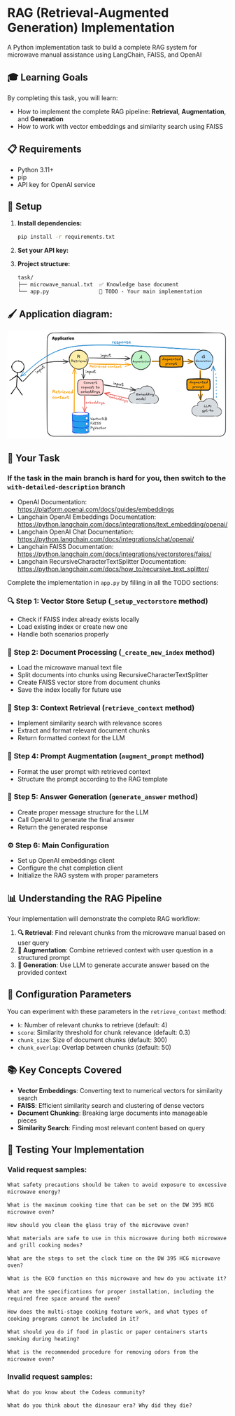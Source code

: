 # RAG (Retrieval-Augmented Generation) Implementation

A Python implementation task to build a complete RAG system for microwave manual assistance using LangChain, FAISS, and OpenAI

## 🎓 Learning Goals

By completing this task, you will learn:
- How to implement the complete RAG pipeline: **Retrieval**, **Augmentation**, and **Generation**
- How to work with vector embeddings and similarity search using FAISS

## 📋 Requirements

- Python 3.11+
- pip
- API key for OpenAI service

## 🔧 Setup

1. **Install dependencies:**
   ```bash
   pip install -r requirements.txt
   ```

2. **Set your API key:**

3. **Project structure:**
   ```
   task/
   ├── microwave_manual.txt  ✅ Knowledge base document
   └── app.py                🚧 TODO - Your main implementation
   ```
## 🖌️ Application diagram:

<img src="application-diagram.png">

## 📝 Your Task

### If the task in the main branch is hard for you, then switch to the `with-detailed-description` branch

- OpenAI Documentation: https://platform.openai.com/docs/guides/embeddings
- Langchain OpenAI Embeddings Documentation: https://python.langchain.com/docs/integrations/text_embedding/openai/
- Langchain OpenAI Chat Documentation: https://python.langchain.com/docs/integrations/chat/openai/
- Langchain FAISS Documentation: https://python.langchain.com/docs/integrations/vectorstores/faiss/
- Langchain RecursiveCharacterTextSplitter Documentation: https://python.langchain.com/docs/how_to/recursive_text_splitter/

Complete the implementation in `app.py` by filling in all the TODO sections:

### 🔍 **Step 1: Vector Store Setup (`_setup_vectorstore` method)**
- Check if FAISS index already exists locally
- Load existing index or create new one
- Handle both scenarios properly

### 📖 **Step 2: Document Processing (`_create_new_index` method)**
- Load the microwave manual text file
- Split documents into chunks using RecursiveCharacterTextSplitter
- Create FAISS vector store from document chunks
- Save the index locally for future use

### 🔎 **Step 3: Context Retrieval (`retrieve_context` method)**
- Implement similarity search with relevance scores
- Extract and format relevant document chunks
- Return formatted context for the LLM

### 🔗 **Step 4: Prompt Augmentation (`augment_prompt` method)**
- Format the user prompt with retrieved context
- Structure the prompt according to the RAG template

### 🤖 **Step 5: Answer Generation (`generate_answer` method)**
- Create proper message structure for the LLM
- Call OpenAI to generate the final answer
- Return the generated response

### ⚙️ **Step 6: Main Configuration**
- Set up OpenAI embeddings client
- Configure the chat completion client
- Initialize the RAG system with proper parameters


## 📊 Understanding the RAG Pipeline

Your implementation will demonstrate the complete RAG workflow:

1. **🔍 Retrieval**: Find relevant chunks from the microwave manual based on user query
2. **🔗 Augmentation**: Combine retrieved context with user question in a structured prompt
3. **🤖 Generation**: Use LLM to generate accurate answer based on the provided context

## 🔧 Configuration Parameters

You can experiment with these parameters in the `retrieve_context` method:
- `k`: Number of relevant chunks to retrieve (default: 4)
- `score`: Similarity threshold for chunk relevance (default: 0.3)
- `chunk_size`: Size of document chunks (default: 300)
- `chunk_overlap`: Overlap between chunks (default: 50)

## 📚 Key Concepts Covered

- **Vector Embeddings**: Converting text to numerical vectors for similarity search
- **FAISS**: Efficient similarity search and clustering of dense vectors
- **Document Chunking**: Breaking large documents into manageable pieces
- **Similarity Search**: Finding most relevant content based on query

## 🎯 Testing Your Implementation

### Valid request samples:
``` 
What safety precautions should be taken to avoid exposure to excessive microwave energy?
```
```
What is the maximum cooking time that can be set on the DW 395 HCG microwave oven?
```
```
How should you clean the glass tray of the microwave oven?
```
```
What materials are safe to use in this microwave during both microwave and grill cooking modes?
```
```
What are the steps to set the clock time on the DW 395 HCG microwave oven?
```
```
What is the ECO function on this microwave and how do you activate it?
```
```
What are the specifications for proper installation, including the required free space around the oven?
```
```
How does the multi-stage cooking feature work, and what types of cooking programs cannot be included in it?
```
```
What should you do if food in plastic or paper containers starts smoking during heating?
```
```
What is the recommended procedure for removing odors from the microwave oven?
```

### Invalid request samples:
```
What do you know about the Codeus community?
```
```
What do you think about the dinosaur era? Why did they die?
```
